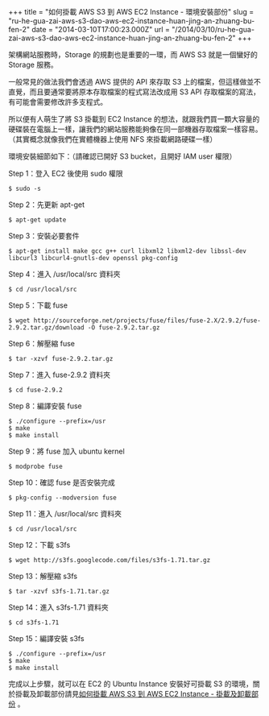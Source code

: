 +++
title = "如何掛載 AWS S3 到 AWS EC2 Instance - 環境安裝部份"
slug = "ru-he-gua-zai-aws-s3-dao-aws-ec2-instance-huan-jing-an-zhuang-bu-fen-2"
date = "2014-03-10T17:00:23.000Z"
url = "/2014/03/10/ru-he-gua-zai-aws-s3-dao-aws-ec2-instance-huan-jing-an-zhuang-bu-fen-2"
+++

架構網站服務時，Storage 的規劃也是重要的一環，而 AWS S3 就是一個蠻好的 Storage 服務。

一般常見的做法我們會透過 AWS 提供的 API 來存取 S3 上的檔案，但這樣做並不直覺，而且要通常要將原本存取檔案的程式寫法改成用 S3 API 存取檔案的寫法，有可能會需要修改許多支程式。

所以便有人萌生了將 S3 掛載到 EC2 Instance 的想法，就跟我們買一顆大容量的硬碟裝在電腦上一樣，讓我們的網站服務能夠像在同一部機器存取檔案一樣容易。（其實概念就像我們在實體機器上使用 NFS 來掛載網路硬碟一樣）

環境安裝細節如下：（請確認已開好 S3 bucket，且開好 IAM user 權限）

Step 1：登入 EC2 後使用 sudo 權限

    $ sudo -s

Step 2：先更新 apt-get

    $ apt-get update

Step 3：安裝必要套件

    $ apt-get install make gcc g++ curl libxml2 libxml2-dev libssl-dev libcurl3 libcurl4-gnutls-dev openssl pkg-config

Step 4：進入 /usr/local/src 資料夾

    $ cd /usr/local/src

Step 5：下載 fuse

    $ wget http://sourceforge.net/projects/fuse/files/fuse-2.X/2.9.2/fuse-2.9.2.tar.gz/download -O fuse-2.9.2.tar.gz

Step 6：解壓縮 fuse

    $ tar -xzvf fuse-2.9.2.tar.gz

Step 7：進入 fuse-2.9.2 資料夾

    $ cd fuse-2.9.2

Step 8：編譯安裝 fuse

    $ ./configure --prefix=/usr
    $ make
    $ make install

Step 9：將 fuse 加入 ubuntu kernel

    $ modprobe fuse

Step 10：確認 fuse 是否安裝完成

    $ pkg-config --modversion fuse

Step 11：進入 /usr/local/src 資料夾

    $ cd /usr/local/src

Step 12：下載 s3fs

    $ wget http://s3fs.googlecode.com/files/s3fs-1.71.tar.gz

Step 13：解壓縮 s3fs

    $ tar -xzvf s3fs-1.71.tar.gz

Step 14：進入 s3fs-1.71 資料夾

    $ cd s3fs-1.71

Step 15：編譯安裝 s3fs

    $ ./configure --prefix=/usr
    $ make
    $ make install

完成以上步驟，就可以在 EC2 的 Ubuntu Instance 安裝好可掛載 S3 的環境，關於掛載及卸載部份請見[如何掛載 AWS S3 到 AWS EC2 Instance - 掛載及卸載部份](http://blog.fukuball.com/ru-he-gua-zai-aws-s3-dao-aws-ec2-instance-gua-zai-ji-xie-zai-bu-fen/ "如何掛載 AWS S3 到 AWS EC2 Instance - 掛載及卸載部份") 。
